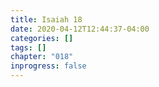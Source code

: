 ```yaml
---
title: Isaiah 18
date: 2020-04-12T12:44:37-04:00
categories: []
tags: []
chapter: "018"
inprogress: false
---
```


